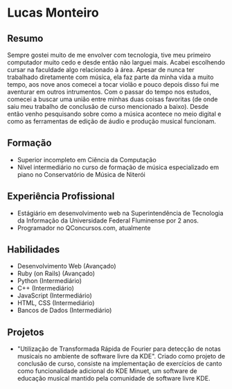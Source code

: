 # Lucas Monteiro

## Resumo

Sempre gostei muito de me envolver com tecnologia, tive meu primeiro computador muito cedo e desde então não larguei mais. Acabei escolhendo cursar na faculdade algo relacionado à área. Apesar de nunca ter trabalhado diretamente com música, ela faz parte da minha vida a muito tempo, aos nove anos comecei a tocar violão e pouco depois disso fui me aventurar em outros intrumentos. Com o passar do tempo nos estudos, comecei a buscar uma união entre minhas duas coisas favoritas (de onde saiu meu trabalho de conclusão de curso mencionado a baixo).
Desde então venho pesquisando sobre como a música acontece no meio digital e como as ferramentas de edição de áudio e produção musical funcionam.
## Formação
- Superior incompleto em Ciência da Computação
- Nível intermediário no curso de formação de música especializado em piano no Conservatório de Música de Niterói

## Experiência Profissional

- Estágiário em desenvolvimento web na Superintendência de Tecnologia da Informação da Universidade Federal Fluminense por 2 anos.
- Programador no QConcursos.com, atualmente

## Habilidades

- Desenvolvimento Web (Avançado)
- Ruby (on Rails) (Avançado)
- Python (Intermediário)
- C++ (Intermediário)
- JavaScript (Intermediário)
- HTML, CSS (Intermediário)
- Bancos de Dados (Intermediário)

## Projetos

- "Utilização de Transformada Rápida de Fourier para detecção de notas musicais no ambiente de software livre da KDE". Criado como projeto de conclusão de curso, consiste na implementação de exercícios de canto como funcionalidade adicional do KDE Minuet, um software de educação musical mantido pela comunidade de software livre KDE.